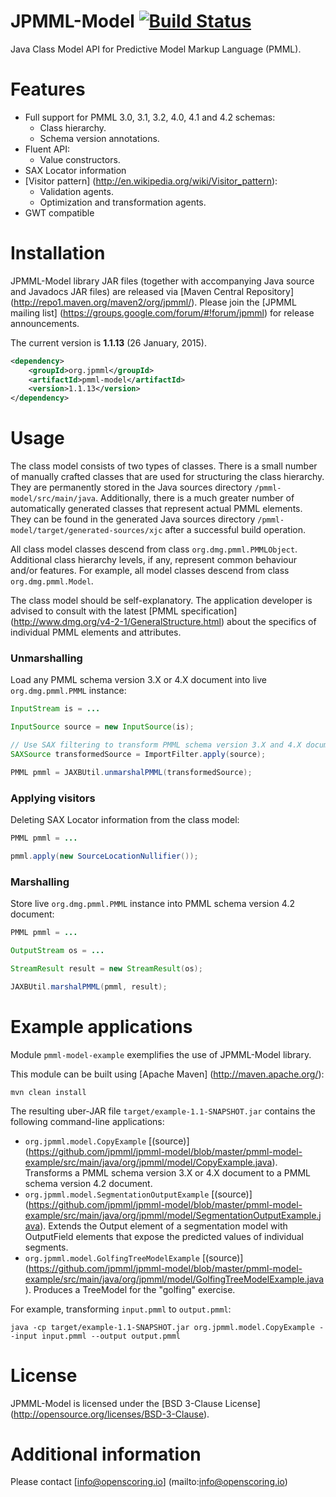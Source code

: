 JPMML-Model [![Build Status](https://travis-ci.org/jpmml/jpmml-model.png?branch=master)](https://travis-ci.org/jpmml/jpmml-model)
===========

Java Class Model API for Predictive Model Markup Language (PMML).

# Features #

* Full support for PMML 3.0, 3.1, 3.2, 4.0, 4.1 and 4.2 schemas:
  * Class hierarchy.
  * Schema version annotations.
* Fluent API:
  * Value constructors.
* SAX Locator information
* [Visitor pattern] (http://en.wikipedia.org/wiki/Visitor_pattern):
  * Validation agents.
  * Optimization and transformation agents.
* GWT compatible

# Installation #

JPMML-Model library JAR files (together with accompanying Java source and Javadocs JAR files) are released via [Maven Central Repository] (http://repo1.maven.org/maven2/org/jpmml/). Please join the [JPMML mailing list] (https://groups.google.com/forum/#!forum/jpmml) for release announcements.

The current version is **1.1.13** (26 January, 2015).

```xml
<dependency>
	<groupId>org.jpmml</groupId>
	<artifactId>pmml-model</artifactId>
	<version>1.1.13</version>
</dependency>
```

# Usage #

The class model consists of two types of classes. There is a small number of manually crafted classes that are used for structuring the class hierarchy. They are permanently stored in the Java sources directory `/pmml-model/src/main/java`. Additionally, there is a much greater number of automatically generated classes that represent actual PMML elements. They can be found in the generated Java sources directory `/pmml-model/target/generated-sources/xjc` after a successful build operation.

All class model classes descend from class `org.dmg.pmml.PMMLObject`. Additional class hierarchy levels, if any, represent common behaviour and/or features. For example, all model classes descend from class `org.dmg.pmml.Model`.

The class model should be self-explanatory. The application developer is advised to consult with the latest [PMML specification] (http://www.dmg.org/v4-2-1/GeneralStructure.html) about the specifics of individual PMML elements and attributes.

### Unmarshalling ###

Load any PMML schema version 3.X or 4.X document into live `org.dmg.pmml.PMML` instance:

```java
InputStream is = ...

InputSource source = new InputSource(is);

// Use SAX filtering to transform PMML schema version 3.X and 4.X documents to PMML schema version 4.2 document
SAXSource transformedSource = ImportFilter.apply(source);

PMML pmml = JAXBUtil.unmarshalPMML(transformedSource);
```

### Applying visitors ###

Deleting SAX Locator information from the class model:
```java
PMML pmml = ...

pmml.apply(new SourceLocationNullifier());
```

### Marshalling ###

Store live `org.dmg.pmml.PMML` instance into PMML schema version 4.2 document:

```java
PMML pmml = ...

OutputStream os = ...

StreamResult result = new StreamResult(os);

JAXBUtil.marshalPMML(pmml, result);
```

# Example applications #

Module `pmml-model-example` exemplifies the use of JPMML-Model library.

This module can be built using [Apache Maven] (http://maven.apache.org/):
```
mvn clean install
```

The resulting uber-JAR file `target/example-1.1-SNAPSHOT.jar` contains the following command-line applications:
* `org.jpmml.model.CopyExample` [(source)] (https://github.com/jpmml/jpmml-model/blob/master/pmml-model-example/src/main/java/org/jpmml/model/CopyExample.java). Transforms a PMML schema version 3.X or 4.X document to a PMML schema version 4.2 document.
* `org.jpmml.model.SegmentationOutputExample` [(source)] (https://github.com/jpmml/jpmml-model/blob/master/pmml-model-example/src/main/java/org/jpmml/model/SegmentationOutputExample.java). Extends the Output element of a segmentation model with OutputField elements that expose the predicted values of individual segments.
* `org.jpmml.model.GolfingTreeModelExample` [(source)] (https://github.com/jpmml/jpmml-model/blob/master/pmml-model-example/src/main/java/org/jpmml/model/GolfingTreeModelExample.java). Produces a TreeModel for the "golfing" exercise.

For example, transforming `input.pmml` to `output.pmml`:
```
java -cp target/example-1.1-SNAPSHOT.jar org.jpmml.model.CopyExample --input input.pmml --output output.pmml
```

# License #

JPMML-Model is licensed under the [BSD 3-Clause License] (http://opensource.org/licenses/BSD-3-Clause).

# Additional information #

Please contact [info@openscoring.io] (mailto:info@openscoring.io)